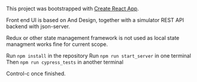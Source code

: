 This project was bootstrapped with [Create React App](https://github.com/facebook/create-react-app).

Front end UI is based on And Design, together with a simulator REST API backend with json-server.

Redux or other state management framework is not used as local state managment works fine for current scope.

Run `npm install` in the repository
Run `npm run start_server` in one terminal
Then `npm run cypress_tests` in another terminal

Control-c once finished.
